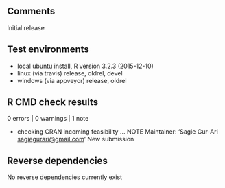 ## Comments

Initial release

## Test environments

* local ubuntu install, R version 3.2.3 (2015-12-10)
* linux (via travis) release, oldrel, devel
* windows (via appveyor) release, oldrel

## R CMD check results

0 errors | 0 warnings | 1 note

* checking CRAN incoming feasibility ... NOTE
Maintainer: ‘Sagie Gur-Ari <sagiegurari@gmail.com>’
New submission

## Reverse dependencies

No reverse dependencies currently exist
